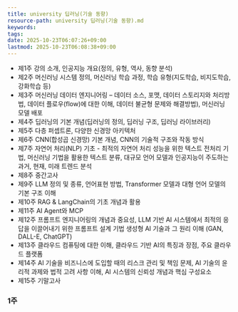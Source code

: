 ```yaml
---
title: university 딥러닝(기술 동향)
resource-path: university 딥러닝(기술 동향).md
keywords:
tags:
date: 2025-10-23T06:07:26+09:00
lastmod: 2025-10-23T06:08:38+09:00
---
```

- 제1주 강의 소개, 인공지능 개요(정의, 유형, 역사, 동향 분석)
- 제2주 머신러닝 시스템 정의, 머신러닝 학습 과정, 학습 유형(지도학습, 비지도학습, 강화학습 등)
- 제3주 머신러닝 데이터 엔지니어링 – 데이터 소스, 포맷, 데이터 스토리지와 처리방법, 데이터 플로우(flow)에 대한 이해, 데이터 불균형 문제와 해결방법), 머신러닝 모델 배포
- 제4주 딥러닝의 기본 개념(딥러닝의 정의, 딥러닝 구조, 딥러닝 라이브러리)
- 제5주 다층 퍼셉트론, 다양한 신경망 아키텍처
- 제6주 CNN(합성곱 신경망) 기본 개념, CNN의 기술적 구조와 작동 방식
- 제7주 자연어 처리(NLP) 기초 - 최적의 자연어 처리 성능을 위한 텍스트 전처리 기법, 머신러닝 기법을 활용한 텍스트 분류, 대규모 언어 모델과 인공지능이 주도하는 과거, 현재, 미래 트렌드 분석
- 제8주 중간고사
- 제9주 LLM 정의 및 종류, 언어표현 방법, Transformer 모델과 대형 언어 모델의 기본 구조 이해
- 제10주 RAG & LangChain의 기초 개념과 활용
- 제11주 AI Agent와 MCP
- 제12주 프롬프트 엔지니어링의 개념과 중요성, LLM 기반 AI 시스템에서 최적의 응답을 이끌어내기 위한 프롬프트 설계 기법 생성형 AI 기술과 그 원리 이해 (GAN, DALL-E, ChatGPT)
- 제13주 클라우드 컴퓨팅에 대한 이해, 클라우드 기반 AI의 특징과 장점, 주요 클라우드 플랫폼
- 제14주 AI 기술을 비즈니스에 도입할 때의 리스크 관리 및 책임 문제, AI 기술의 윤리적 과제와 법적 고려 사항 이해, AI 시스템의 신뢰성 개념과 핵심 구성요소
- 제15주 기말고사


### 1주
